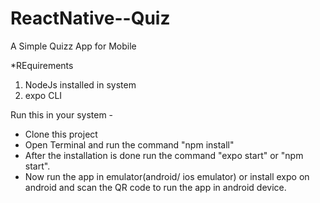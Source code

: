 # ReactNative--Quiz
A Simple Quizz App for Mobile

*REquirements
  1. NodeJs installed in system
  2. expo CLI
 
Run this in your system -
   * Clone this project
   * Open Terminal and run the command "npm install"
   * After the installation is done run the command "expo start" or "npm start".
   * Now run the app in emulator(android/ ios emulator) or install expo on android and scan the QR code to run the app in android device.
